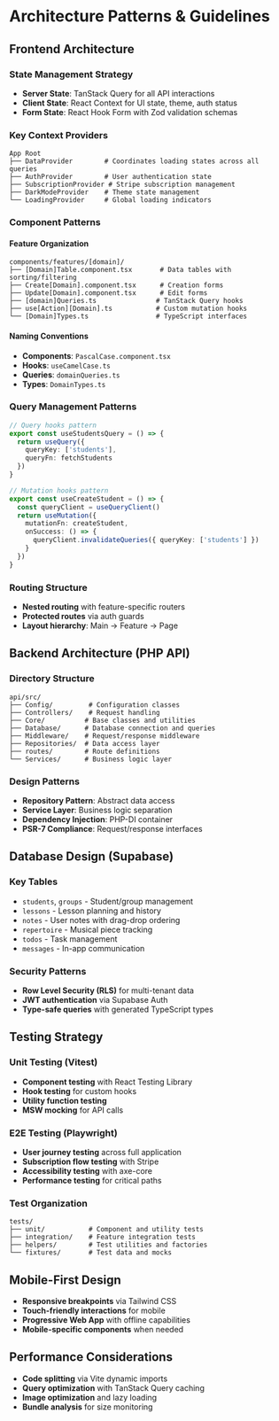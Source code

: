 # Architecture Patterns & Guidelines

## Frontend Architecture

### State Management Strategy
- **Server State**: TanStack Query for all API interactions
- **Client State**: React Context for UI state, theme, auth status
- **Form State**: React Hook Form with Zod validation schemas

### Key Context Providers
```
App Root
├── DataProvider        # Coordinates loading states across all queries
├── AuthProvider        # User authentication state
├── SubscriptionProvider # Stripe subscription management
├── DarkModeProvider    # Theme state management
└── LoadingProvider     # Global loading indicators
```

### Component Patterns

#### Feature Organization
```
components/features/[domain]/
├── [Domain]Table.component.tsx       # Data tables with sorting/filtering
├── Create[Domain].component.tsx      # Creation forms
├── Update[Domain].component.tsx      # Edit forms
├── [domain]Queries.ts               # TanStack Query hooks
├── use[Action][Domain].ts           # Custom mutation hooks
└── [Domain]Types.ts                 # TypeScript interfaces
```

#### Naming Conventions
- **Components**: `PascalCase.component.tsx`
- **Hooks**: `useCamelCase.ts`
- **Queries**: `domainQueries.ts`
- **Types**: `DomainTypes.ts`

### Query Management Patterns
```typescript
// Query hooks pattern
export const useStudentsQuery = () => {
  return useQuery({
    queryKey: ['students'],
    queryFn: fetchStudents
  })
}

// Mutation hooks pattern  
export const useCreateStudent = () => {
  const queryClient = useQueryClient()
  return useMutation({
    mutationFn: createStudent,
    onSuccess: () => {
      queryClient.invalidateQueries({ queryKey: ['students'] })
    }
  })
}
```

### Routing Structure
- **Nested routing** with feature-specific routers
- **Protected routes** via auth guards
- **Layout hierarchy**: Main → Feature → Page

## Backend Architecture (PHP API)

### Directory Structure
```
api/src/
├── Config/         # Configuration classes
├── Controllers/    # Request handling
├── Core/          # Base classes and utilities  
├── Database/      # Database connection and queries
├── Middleware/    # Request/response middleware
├── Repositories/  # Data access layer
├── routes/        # Route definitions
└── Services/      # Business logic layer
```

### Design Patterns
- **Repository Pattern**: Abstract data access
- **Service Layer**: Business logic separation
- **Dependency Injection**: PHP-DI container
- **PSR-7 Compliance**: Request/response interfaces

## Database Design (Supabase)

### Key Tables
- `students`, `groups` - Student/group management
- `lessons` - Lesson planning and history
- `notes` - User notes with drag-drop ordering
- `repertoire` - Musical piece tracking
- `todos` - Task management
- `messages` - In-app communication

### Security Patterns
- **Row Level Security (RLS)** for multi-tenant data
- **JWT authentication** via Supabase Auth
- **Type-safe queries** with generated TypeScript types

## Testing Strategy

### Unit Testing (Vitest)
- **Component testing** with React Testing Library
- **Hook testing** for custom hooks
- **Utility function testing**
- **MSW mocking** for API calls

### E2E Testing (Playwright)
- **User journey testing** across full application
- **Subscription flow testing** with Stripe
- **Accessibility testing** with axe-core
- **Performance testing** for critical paths

### Test Organization
```
tests/
├── unit/           # Component and utility tests
├── integration/    # Feature integration tests
├── helpers/        # Test utilities and factories
└── fixtures/       # Test data and mocks
```

## Mobile-First Design
- **Responsive breakpoints** via Tailwind CSS
- **Touch-friendly interactions** for mobile
- **Progressive Web App** with offline capabilities
- **Mobile-specific components** when needed

## Performance Considerations
- **Code splitting** via Vite dynamic imports
- **Query optimization** with TanStack Query caching
- **Image optimization** and lazy loading
- **Bundle analysis** for size monitoring